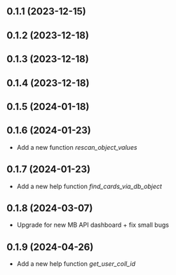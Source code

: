 ## 0.1.1 (2023-12-15)
## 0.1.2 (2023-12-18)
## 0.1.3 (2023-12-18)
## 0.1.4 (2023-12-18)
## 0.1.5 (2024-01-18)
## 0.1.6 (2024-01-23)
* Add a new function *rescan_object_values*
## 0.1.7 (2024-01-23)
* Add a new help function *find_cards_via_db_object*
## 0.1.8 (2024-03-07)
* Upgrade for new MB API dashboard + fix small bugs
## 0.1.9 (2024-04-26)
* Add a new help function *get_user_coll_id*